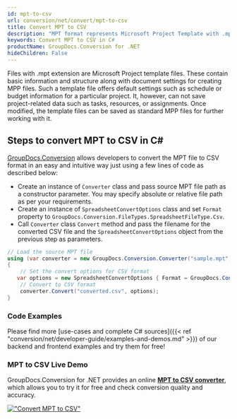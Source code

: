 ```yaml
---
id: mpt-to-csv
url: conversion/net/convert/mpt-to-csv
title: Convert MPT to CSV
description: "MPT format represents Microsoft Project Template with .mpt extension. Learn how to convert MPT to CSV file programmatically in C# language using GroupDocs.Conversion for .NET library."
keywords: Convert MPT to CSV in C#
productName: GroupDocs.Conversion for .NET
hideChildren: False
---
```


Files with .mpt extension are Microsoft Project template files. These contain basic information and structure along with document settings for creating MPP files. Such a template file offers default settings such as schedule or budget information for a particular project. It, however, can not save project-related data such as tasks, resources, or assignments. Once modified, the template files can be saved as standard MPP files for further working with it.

## Steps to convert MPT to CSV in C#

[GroupDocs.Conversion](https://products.groupdocs.com/conversion/net) allows developers to convert the MPT file to CSV format in an easy and intuitive way just using a few lines of code as described below:

* Create an instance of `Converter` class and pass source MPT file path as a constructor parameter. You may specify absolute or relative file path as per your requirements. 
* Create an instance of `SpreadsheetConvertOptions` class and set `Format` property to `GroupDocs.Conversion.FileTypes.SpreadsheetFileType.Csv`.
* Call `Converter` class `Convert` method and pass the filename for the converted CSV file and the `SpreadsheetConvertOptions` object from the previous step as parameters.

```csharp
// Load the source MPT file
using (var converter = new GroupDocs.Conversion.Converter("sample.mpt"))
{
    // Set the convert options for CSV format
   var options = new SpreadsheetConvertOptions { Format = GroupDocs.Conversion.FileTypes.SpreadsheetFileType.Csv };
    // Convert to CSV format
    converter.Convert("converted.csv", options);
}
```

### Code Examples

Please find more [use-cases and complete C# sources]({{< ref "conversion/net/developer-guide/examples-and-demos.md" >}}) of our backend and frontend examples and try them for free!

### MPT to CSV Live Demo

GroupDocs.Conversion for .NET provides an online [**MPT to CSV converter**](https://products.groupdocs.app/conversion/mpt-to-csv), which allows you to try it for free and check conversion quality and accuracy.

[!["Convert MPT to CSV"](conversion/net/images/convert-to-csv/convert-mpt-to-csv.png)](https://products.groupdocs.app/conversion/mpt-to-csv)